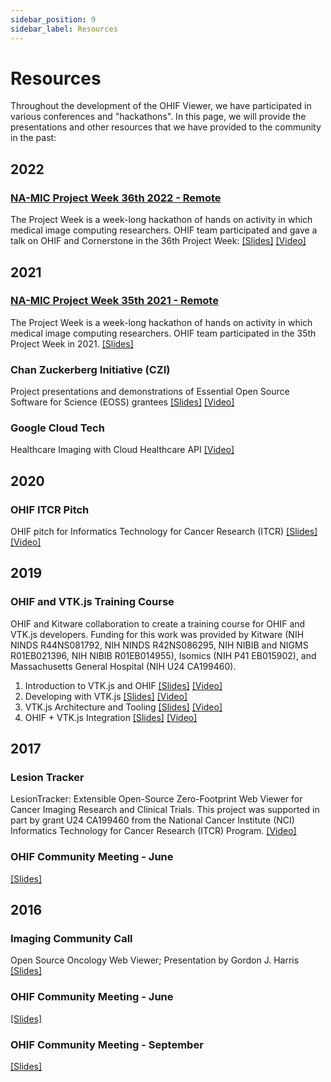 ```yaml
---
sidebar_position: 9
sidebar_label: Resources
---
```


# Resources

Throughout the development of the OHIF Viewer, we have participated in various
conferences and "hackathons". In this page, we will provide the presentations
and other resources that we have provided to the community in the past:

## 2022

### [NA-MIC Project Week 36th 2022 - Remote](https://github.com/NA-MIC/ProjectWeek/blob/master/PW36_2022_Virtual/README.md)

The Project Week is a week-long hackathon of hands on activity in which medical
image computing researchers. OHIF team participated and gave a talk on OHIF and
Cornerstone in the 36th Project Week:
[[Slides]](https://docs.google.com/presentation/d/1-GtOKmr2cQi-r3OFyseSmgLeurtB3KXUkGMx2pVLh1I/edit?usp=sharing)
[[Video]](https://vimeo.com/668339696/63a2c48de8)

## 2021

### [NA-MIC Project Week 35th 2021 - Remote](https://github.com/NA-MIC/ProjectWeek/tree/master/PW35_2021_Virtual)

The Project Week is a week-long hackathon of hands on activity in which medical
image computing researchers. OHIF team participated in the 35th Project Week
in 2021.
[[Slides]](https://docs.google.com/presentation/d/1KYNjuiI8lT1foQ4P9TGNV0lBhM6H-5KBs0wkYj4JJbk/edit?usp=sharing)

### Chan Zuckerberg Initiative (CZI)

Project presentations and demonstrations of Essential Open Source Software for
Science (EOSS) grantees
[[Slides]](https://docs.google.com/presentation/d/1_CLtG2hsL3ZxOtV2olVnzBOzq-TMLrHLomOy3FiU4NE/edit?usp=sharing)
[[Video]](https://youtu.be/0FjKkTJO0Rc?t=3737)

### Google Cloud Tech

Healthcare Imaging with Cloud Healthcare API
[[Video]](https://www.youtube.com/watch?v=2MiX9ScHFhY)

## 2020

### OHIF ITCR Pitch

OHIF pitch for Informatics Technology for Cancer Research (ITCR)
[[Slides]](https://docs.google.com/presentation/d/1MZXnZrVAnjmhVIWqC-aRSvJOoMMRLhLddACdCa1TybM/edit?usp=sharing)
[[Video]](https://vimeo.com/678769373/625bdb8793)

## 2019

### OHIF and VTK.js Training Course

OHIF and Kitware collaboration to create a training course for OHIF and VTK.js
developers. Funding for this work was provided by Kitware (NIH NINDS
R44NS081792, NIH NINDS R42NS086295, NIH NIBIB and NIGMS R01EB021396, NIH NIBIB
R01EB014955), Isomics (NIH P41 EB015902), and Massachusetts General Hospital
(NIH U24 CA199460).

1. Introduction to VTK.js and OHIF
   [[Slides]](https://docs.google.com/presentation/d/1NCJxpfx_qUGJI_2DhbECzaOg0k-Z6b65QlUptCofN-A/edit#slide=id.p)
   [[Video]](https://vimeo.com/375520781)
2. Developing with VTK.js
   [[Slides]](https://docs.google.com/presentation/d/17TCS6EhFi6SWFIrcAJ-DFdFzFFL-WD9BBTv-owmMdDU/edit#slide=id.p)
   [[Video]](https://vimeo.com/375521036)
3. VTK.js Architecture and Tooling
   [[Slides]](https://docs.google.com/presentation/d/1Sr1OGxMSw0oCt46koKQbmwSIE11Kqq8MGtyW3W0ASpk/edit?usp=gmail_thread)
   [[Video]](https://vimeo.com/375521810)
4. OHIF + VTK.js Integration
   [[Slides]](https://docs.google.com/presentation/d/1Iwg-u01HGVf1CgC6NbcBD3gm3uHN9WhjU59FSz55TN8/edit?ts=5d9c9ce4#slide=id.g59aa99cda4_0_131)
   [[Video]](https://vimeo.com/375521206)

## 2017

### Lesion Tracker

LesionTracker: Extensible Open-Source Zero-Footprint Web Viewer for Cancer
Imaging Research and Clinical Trials. This project was supported in part by
grant U24 CA199460 from the National Cancer Institute (NCI) Informatics
Technology for Cancer Research (ITCR) Program.
[[Video]](https://www.youtube.com/watch?v=gUIPtoSBL-Q)

### OHIF Community Meeting - June

[[Slides]](https://docs.google.com/presentation/d/1K9Y6eP5DYTXoDlfwCZE6GkCUp83AK4_40YQS0dlzVBo/edit?usp=sharing)

## 2016

### Imaging Community Call

Open Source Oncology Web Viewer; Presentation by Gordon J. Harris
[[Slides]](https://www.slideshare.net/imgcommcall/lesiontracker)

### OHIF Community Meeting - June

[[Slides]](https://docs.google.com/presentation/d/1Ai25mBG0ZWUPhaadp3VnbCVmkYs9K51sQ8osMixrvJ0/edit?usp=sharing)

### OHIF Community Meeting - September

[[Slides]](https://docs.google.com/presentation/d/1iYZoU7v7KHSLHiKwH1_9_wweAkG7RGnyxrWeeHva4zQ/edit?usp=sharing)
